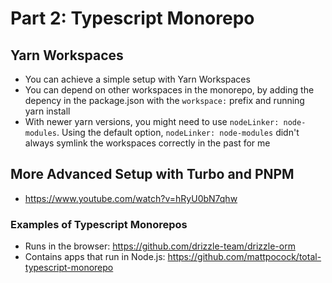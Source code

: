 # Part 2: Typescript Monorepo

## Yarn Workspaces

- You can achieve a simple setup with Yarn Workspaces
- You can depend on other workspaces in the monorepo, by adding the depency in the package.json with the `workspace:` prefix and running yarn install
- With newer yarn versions, you might need to use `nodeLinker: node-modules`. Using the default option, `nodeLinker: node-modules` didn't always symlink the workspaces correctly in the past for me

## More Advanced Setup with Turbo and PNPM

- https://www.youtube.com/watch?v=hRyU0bN7qhw

### Examples of Typescript Monorepos

- Runs in the browser: https://github.com/drizzle-team/drizzle-orm
- Contains apps that run in Node.js: https://github.com/mattpocock/total-typescript-monorepo
